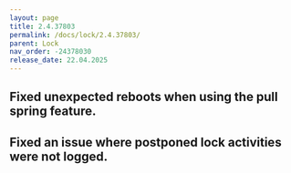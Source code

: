 ```yaml
---
layout: page
title: 2.4.37803
permalink: /docs/lock/2.4.37803/
parent: Lock
nav_order: -24378030
release_date: 22.04.2025
---
```


## Fixed unexpected reboots when using the pull spring feature.
## Fixed an issue where postponed lock activities were not logged.